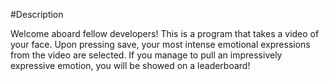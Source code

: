 #Description

Welcome aboard fellow developers! This is a program that takes a video of your face. Upon pressing save, your most intense emotional expressions from the video are selected.
If you manage to pull an impressively expressive emotion, you will be showed on a leaderboard!
